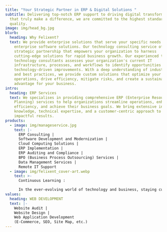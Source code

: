 ```yaml
---
title: "Your Strategic Partner in ERP & Digital Solutions "
subtitle: Delivering top-notch ERP support to driving digital transformations
  that truly make a difference, we are committed to the highest standards of
  quality.
image: img/head_bg.jpg
blurb:
  heading: Why Felixent?
  text: We provide enterprise solutions that serve your specific needs of
    enterprise software solutions. Our technology consulting service offers a
    strategic partnership that empowers your organization to harness
    cutting-edge solutions for rapid business growth. Our experienced team of
    technology consultants assesses your organization's current IT
    infrastructure, processes, and workflows to identify opportunities for
    technology-driven improvements. With a deep understanding of industry trends
    and best practices, we provide custom solutions that optimize your
    operations, drive efficiency, mitigate risks, and create a sustainable
    advantage for your business.
intro:
  heading: ERP Services
  text: We specialises in providing comprehensive ERP (Enterprise Resource
    Planning) services to help organizations streamline operations, enhance
    efficiency, and achieve their business goals. We bring extensive industry
    knowledge, technical expertise, and a customer-centric approach to deliver
    impactful results.
products:
  - image: img/manageservice.jpg
    text: |-
      ERP Consulting |
      Software Development and Modernization | 
      Cloud Computing Solutions | 
      ERP Implementation |
      ERP Auditing and Compliance |
      BPO (Business Process Outsourcing) Services |
      Data Management Services |
      Remote IT Support
  - image: img/felixent_cover-art.webp
    text: >-
      Continuous Learning :

      In the ever-evolving world of technology and business, staying current is essential. We are committed to continuous learning and development, both individually and as a team. This enables us to provide you with the most up-to-date solutions and strategies.
values:
  heading: WEB DEVELOPMENT
  text: |-
    Website Audit | 
    Website Design | 
    Web Application Development
    (E-Commerce, SEO, Site Map, etc.)
---
```

